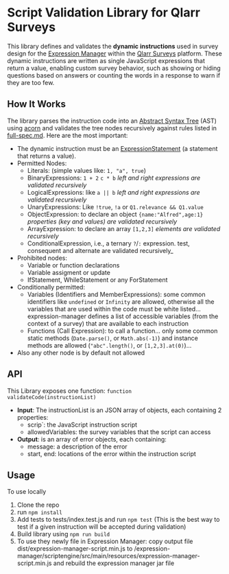 
# Script Validation Library for Qlarr Surveys

This library defines and validates the **dynamic instructions** used in survey design for the [Expression Manager](https://github.com/qlarr-surveys/expression-manager) within the [Qlarr Surveys](https://github.com/qlarr-surveys/expression-manager) platform. These dynamic instructions are written as single JavaScript expressions that return a value, enabling custom survey behavior, such as showing or hiding questions based on answers or counting the words in a response to warn if they are too few.

## How It Works

The library parses the instruction code into an [Abstract Syntax Tree](https://github.com/estree/estree/blob/master/es5.md) (AST) using [acorn](https://github.com/acornjs/acorn) and validates the tree nodes recursively against rules listed in [full-spec.md](https://github.com/qlarr-surveys/expression-manager-script/blob/main/full-spec.md). Here are the most important:
- The dynamic instruction must be an [ExpressionStatement](https://github.com/estree/estree/blob/master/es5.md#expressions) (a statement that returns a value).
- Permitted Nodes:
  - Literals: (simple values like: `1, "a", true`)
  - BinaryExpressions: `1 + 2` `c * b` _left and right expressions are validated recursively_
  - LogicalExpressions: like `a || b` _left and right expressions are validated recursively_
  - UnaryExpressions: Like `!true`, `!a` or `Q1.relevance && Q1.value` 
  - ObjectExpression: to declare an object `{name:"Alfred",age:1}` _properties (key and values) are validated recursively_
  - ArrayExpression: to declare an array `[1,2,3]` _elements are validated recursively_
  - ConditionalExpression, i.e., a ternary `?`/`:` expression. test, consequent and alternate are validated recursively_
- Prohibited nodes:
  - Variable or function declarations
  - Variable assigment or update
  - IfStatement, WhileStatement or any ForStatement
- Conditionally permitted:
  - Variables (Identifiers and MemberExpressions): some common identifiers like `undefined` or `Infinity` are allowed, otherwise all the variables that are used within the code must be white listed...  expression-manager defines a list of accessible variables (from the context of a survey) that are available to each instruction
  - Functions (Call Expression): to call a function... only some common static methods (`Date.parse()`, or `Math.abs(-1)`) and instance methods are allowed (`"abc".length()`, or `[1,2,3].at(0)`)...
- Also any other node is by default not allowed

## API

This Library exposes one function: `function validateCode(instructionList)`
- **Input**: The instructionList is an JSON array of objects, each containing 2 properties:
  - scrip`: the JavaScript instruction script
  - allowedVariables: the survey variables that the script can access
 - **Output**: is an array of error objects, each containing:
   - message: a description of the error
   - start, end: locations of the error within the instruction script


## Usage

To use locally
1. Clone the repo
2. run `npm install`
3. Add tests to tests/index.test.js and run `npm test` (This is the best way to test if a given instruction will be accepted during validation)
4. Build library using `npm run build`
5. To use they newly file in Expression Manager: copy output file dist/expression-manager-script.min.js to /expression-manager/scriptengine/src/main/resources/expression-manager-script.min.js and rebuild the expression manager jar file

